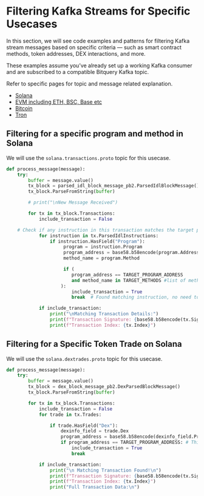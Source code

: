 # Filtering Kafka Streams for Specific Usecases

In this section, we will see code examples and patterns for filtering Kafka stream messages based on specific criteria — such as smart contract methods, token addresses, DEX interactions, and more.

These examples assume you’ve already set up a working Kafka consumer and are subscribed to a compatible Bitquery Kafka topic.

Refer to specific pages for topic and message related explanation.

- [Solana](https://docs.bitquery.io/docs/streams/protobuf/chains/Solana-protobuf/)
- [EVM including ETH, BSC, Base etc](https://docs.bitquery.io/docs/streams/protobuf/chains/EVM-protobuf/)
- [Bitcoin](https://docs.bitquery.io/docs/streams/protobuf/chains/Bitcoin-protobuf/)
- [Tron](https://docs.bitquery.io/docs/streams/protobuf/chains/Tron-protobuf/)

## Filtering for a specific program and method in Solana

We will use the `solana.transactions.proto` topic for this usecase.

```python
def process_message(message):
    try:
        buffer = message.value()
        tx_block = parsed_idl_block_message_pb2.ParsedIdlBlockMessage()
        tx_block.ParseFromString(buffer)

        # print("\nNew Message Received")

        for tx in tx_block.Transactions:
            include_transaction = False

    # Check if any instruction in this transaction matches the target program address AND method
            for instruction in tx.ParsedIdlInstructions:
                if instruction.HasField("Program"):
                     program = instruction.Program
                     program_address = base58.b58encode(program.Address).decode()
                     method_name = program.Method

                     if (
                        program_address == TARGET_PROGRAM_ADDRESS
                        and method_name in TARGET_METHODS #list of methods
                    ):
                        include_transaction = True
                        break  # Found matching instruction, no need to check further

            if include_transaction:
                print("\nMatching Transaction Details:")
                print(f"Transaction Signature: {base58.b58encode(tx.Signature).decode()}")
                print(f"Transaction Index: {tx.Index}")

```

## Filtering for a Specific Token Trade on Solana

We will use the `solana.dextrades.proto` topic for this usecase.

```python
def process_message(message):
    try:
        buffer = message.value()
        tx_block = dex_block_message_pb2.DexParsedBlockMessage()
        tx_block.ParseFromString(buffer)

        for tx in tx_block.Transactions:
            include_transaction = False
            for trade in tx.Trades:

                if trade.HasField("Dex"):
                    dexinfo_field = trade.Dex
                    program_address = base58.b58encode(dexinfo_field.ProgramAddress).decode()
                    if program_address == TARGET_PROGRAM_ADDRESS: # This is your DEX Address, e.g. Raydium, PumpSwap
                        include_transaction = True
                        break

            if include_transaction:
                print("\n Matching Transaction Found!\n")
                print(f"Transaction Signature: {base58.b58encode(tx.Signature).decode()}")
                print(f"Transaction Index: {tx.Index}")
                print("Full Transaction Data:\n")
```




